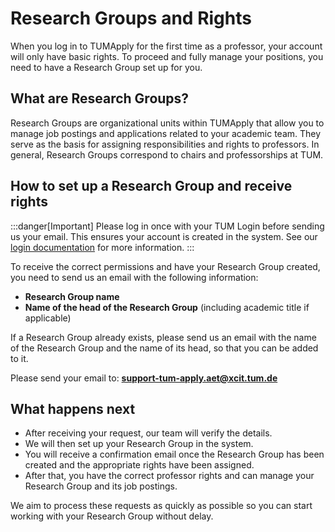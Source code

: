 # Research Groups and Rights

When you log in to TUMApply for the first time as a professor, your account will only have basic rights. To proceed and
fully manage your positions, you need to have a Research Group set up for you.

## What are Research Groups?

Research Groups are organizational units within TUMApply that allow you to manage job postings and applications related
to your academic team. They serve as the basis for assigning responsibilities and rights to professors. In general,
Research Groups correspond to chairs and professorships at TUM.

## How to set up a Research Group and receive rights

:::danger[Important]
Please log in once with your TUM Login before sending us your email. This ensures your account is created
in the system. See our [login documentation](./login) for more information.
:::

To receive the correct permissions and have your Research Group created, you need to send us an email with the following
information:

- **Research Group name**
- **Name of the head of the Research Group** (including academic title if applicable)

If a Research Group already exists, please send us an email with the name of the Research Group and the name of its
head, so that you can be added to it.

Please send your email to: **support-tum-apply.aet@xcit.tum.de**

## What happens next

- After receiving your request, our team will verify the details.
- We will then set up your Research Group in the system.
- You will receive a confirmation email once the Research Group has been created and the appropriate rights have been
  assigned.
- After that, you have the correct professor rights and can manage your Research Group and its job postings.

We aim to process these requests as quickly as possible so you can start working with your Research Group without delay.
